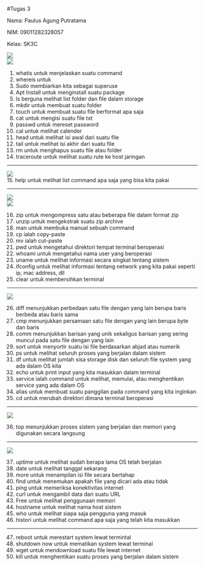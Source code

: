 #Tugas 3

Nama: Paulus Agung Putratama

NIM: 09011282328057

Kelas: SK3C

  <div>
  <img src="./tugas 3 png/a.png"/>
  </div>
  <div>
  <img src="./tugas 3 png/(2).png"/>
  </div>

1. whatis untuk menjelaskan suatu command
2. whereis untuk
3. Sudo membiarkan kita sebagai superuse
4. Apt Install untuk menginstall suatu package
5. ls berguna melihat list folder dan file dalam storage
6. mkdir untuk membuat suatu folder
7. touch untuk membuat suatu file berformat apa saja
8. cat untuk mengisi suatu file txt
9. passwd untuk mereset password
10. cal untuk melihat calender
11. head untuk melihat isi awal dari suatu file
12. tail untuk melihat isi akhir dari suatu file
13. rm untuk menghapus suatu file atau folder
14. traceroute untuk melihat suatu rute ke host jaringan

------------

  <div>
  <img src="./tugas 3 png/(3).png"/>
  </div>
15. help untuk melihat list command apa saja yang bisa kita pakai

--------------

  <div>
  <img src="./tugas 3 png/(5).png"/>
  </div>
  <div>
  <img src="./tugas 3 png/(4).png"/>
  </div>
  
16. zip untuk mengompress satu atau beberapa file dalam format zip
17. unzip untuk mengekstrak suatu zip archive
18. man untuk membuka manual sebuah command
19. cp ialah copy-paste
20. mv ialah cut-paste
21. pwd untuk mengetahui direktori tempat terminal beroperasi
22. whoami untuk mengetahui nama user yang beroperasi
23. uname untuk melihat informasi secara singkat tentang sistem
24. ifconfig untuk melihat informasi tentang network yang kita pakai seperti ip, mac address, dll
25. clear untuk membersihkan terminal

------------------

  <div>
  <img src="./tugas 3 png/(6).png"/>
  </div>

26. diff menunjukkan perbedaan satu file dengan yang lain berupa baris berbeda atau baris sama
27. cmp menunjukkan persamaan satu file dengan yang lain berupa byte dan baris
28. comm menunjukkan barisan yang unik sekaligus barisan yang sering muncul pada satu file dengan yang lain
29. sort untuk menyortir suatu isi file berdasarkan abjad atau numerik
30. ps untuk melihat seluruh proses yang berjalan dalam sistem
31. df untuk melihat jumlah sisa storage disk dan seluruh file system yang ada dalam OS kita
32. echo untuk print input yang kita masukkan dalam terminal
33. service ialah command untuk melihat, memulai, atau menghentikan service yang ada dalam OS
34. alias untuk membuat suatu panggilan pada command yang kita inginkan
35. cd untuk merubah direktori dimana terminal beroperasi

---------------
    
  <div>
  <img src="./tugas 3 png/(7).png"/>
  </div>

36. top menunjukkan proses sistem yang berjalan dan memori yang digunakan secara langsung

--------

  <div>
  <img src="./tugas 3 png/(8).png"/>
  </div>

37. uptime untuk melihat sudah berapa lama OS telah berjalan
38. date untuk melihat tanggal sekarang
39. more untuk menampilan isi file secara bertahap
40. find untuk menemukan apakah file yang dicari ada atau tidak
41. ping untuk memeriksa konektivitas internet
42. curl untuk mengambil data dari suatu URL
43. Free untuk melihat penggunaan memori
44. hostname untuk melihat nama host sistem
45. who untuk melihat siapa saja pengguna yang masuk
46. histori untuk melihat command apa saja yang telah kita masukkan

------

47. reboot untuk merestart system lewat termintal
48. shutdown now untuk mematikan system lewat terminal
49. wget untuk mendownload suatu file lewat internet
50. kill untuk menghentikan suatu proses yang berjalan dalam sistem
